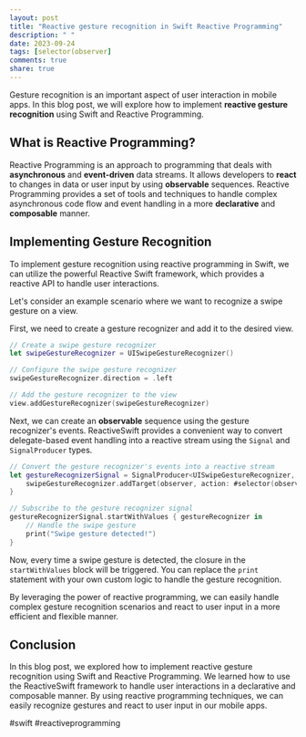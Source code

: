 ```yaml
---
layout: post
title: "Reactive gesture recognition in Swift Reactive Programming"
description: " "
date: 2023-09-24
tags: [selector(observer]
comments: true
share: true
---
```


Gesture recognition is an important aspect of user interaction in mobile apps. In this blog post, we will explore how to implement **reactive gesture recognition** using Swift and Reactive Programming. 

## What is Reactive Programming?

Reactive Programming is an approach to programming that deals with **asynchronous** and **event-driven** data streams. It allows developers to **react** to changes in data or user input by using **observable** sequences. Reactive Programming provides a set of tools and techniques to handle complex asynchronous code flow and event handling in a more **declarative** and **composable** manner.

## Implementing Gesture Recognition

To implement gesture recognition using reactive programming in Swift, we can utilize the powerful Reactive Swift framework, which provides a reactive API to handle user interactions. 

Let's consider an example scenario where we want to recognize a swipe gesture on a view. 

First, we need to create a gesture recognizer and add it to the desired view. 

```swift
// Create a swipe gesture recognizer
let swipeGestureRecognizer = UISwipeGestureRecognizer()

// Configure the swipe gesture recognizer
swipeGestureRecognizer.direction = .left

// Add the gesture recognizer to the view
view.addGestureRecognizer(swipeGestureRecognizer)
```

Next, we can create an **observable** sequence using the gesture recognizer's events. ReactiveSwift provides a convenient way to convert delegate-based event handling into a reactive stream using the `Signal` and `SignalProducer` types.

```swift
// Convert the gesture recognizer's events into a reactive stream
let gestureRecognizerSignal = SignalProducer<UISwipeGestureRecognizer, Never> { observer, _ in
    swipeGestureRecognizer.addTarget(observer, action: #selector(observer.send))
}

// Subscribe to the gesture recognizer signal
gestureRecognizerSignal.startWithValues { gestureRecognizer in
    // Handle the swipe gesture
    print("Swipe gesture detected!")
}
```

Now, every time a swipe gesture is detected, the closure in the `startWithValues` block will be triggered. You can replace the `print` statement with your own custom logic to handle the gesture recognition.

By leveraging the power of reactive programming, we can easily handle complex gesture recognition scenarios and react to user input in a more efficient and flexible manner.

## Conclusion

In this blog post, we explored how to implement reactive gesture recognition using Swift and Reactive Programming. We learned how to use the ReactiveSwift framework to handle user interactions in a declarative and composable manner. By using reactive programming techniques, we can easily recognize gestures and react to user input in our mobile apps. 

#swift #reactiveprogramming